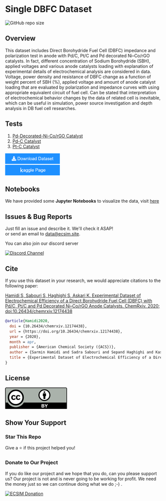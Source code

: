 # Single DBFC Dataset

<img alt="GitHub repo size" src="https://img.shields.io/github/repo-size/ECSIM/dbfc-dataset?style=for-the-badge">

## Overview

This dataset includes Direct Borohydride Fuel Cell (DBFC) impedance and polarization test in anode with Pd/C, Pt/C and Pd decorated Ni–Co/rGO catalysts. In fact, different concentration of Sodium Borohydride (SBH), applied voltages and various anode catalysts loading with explanation of experimental details of electrochemical analysis are considered in data. Voltage, power density and resistance of DBFC change as a function of weight percent of SBH (%), applied voltage and amount of anode catalyst loading that are evaluated by polarization and impedance curves with using appropriate equivalent circuit of fuel cell. Can be stated that interpretation of electrochemical behavior changes by the data of related cell is inevitable, which can be useful in simulation, power source investigation and depth analysis in DB fuel cell researches.

## Tests


1. [Pd-Decorated-Ni-Co/rGO Catalyst](https://github.com/ECSIM/dbfc-dataset/tree/master/Pd-Decorated-Ni-Co_rGO%20Catalyst)
2. [Pd-C Catalyst](https://github.com/ECSIM/dbfc-dataset/tree/master/Pd-C%20Catalyst)
3. [Pt-C Catalyst](https://github.com/ECSIM/dbfc-dataset/tree/master/Pt-C%20Catalyst)

<a href="https://github.com/ECSIM/dbfc-dataset/archive/v1.0.zip"><img src="images/button.png" width="177px" height="34px"><a/>
<br/>
<a href="https://www.kaggle.com/sepandhaghighi/single-dbfc-dataset"><img src="images/button2.png" width="177px" height="34px"><a/>

## Notebooks

We have provided some **Jupyter Notebooks** to visualize the data, visit [here](https://github.com/ECSIM/dbfc-dataset/tree/master/Notebooks)


## Issues & Bug Reports			

Just fill an issue and describe it. We'll check it ASAP!							
or send an email to [data@ecsim.site](mailto:data@ecsim.site "data@ecsim.site"). 

You can also join our discord server			

<a href="https://discord.gg/NDwgZadaDH">
  <img src="https://img.shields.io/discord/1006472275920425012.svg?style=for-the-badge" alt="Discord Channel">
</a>


## Cite

If you use this dataset in your research, we would appreciate citations to the following paper:


[Hamidi S, Sabouri S, Haghighi S, Askari K. Experimental Dataset of Electrochemical Efficiency of a Direct Borohydride Fuel Cell (DBFC) with Pd/C, Pt/C and Pd Decorated Ni–Co/rGO Anode Catalysts. ChemRxiv. 2020; doi:10.26434/chemrxiv.12174438](https://chemrxiv.org/engage/chemrxiv/article-details/60c74a3e469df423a9f43ce2)

```bibtex
@article{Hamidi2020,
  doi = {10.26434/chemrxiv.12174438},
  url = {https://doi.org/10.26434/chemrxiv.12174438},
  year = {2020},
  month = apr,
  publisher = {American Chemical Society ({ACS})},
  author = {Sarmin Hamidi and Sadra Sabouri and Sepand Haghighi and Kasra Askari},
  title = {Experimental Dataset of Electrochemical Efficiency of a Direct Borohydride Fuel Cell ({DBFC}) with Pd/C,  Pt/C and Pd Decorated Ni{\textendash}Co/{rGO} Anode Catalysts}
}
```

## License


<a href="https://github.com/ECSIM/dbfc-dataset/blob/master/LICENSE"><img src="images/CC-BY.png"></a>

## Show Your Support

<h3>Star This Repo</h3>					

Give a ⭐️ if this project helped you!  

<h3>Donate to Our Project</h3>	
								
If you do like our project and we hope that you do, can you please support us? Our project is not and is never going to be working for profit. We need the money just so we can continue doing what we do ;-) .

<a href="https://www.ecsim.site/opem/donate.html" target="_blank"><img src="http://www.ecsim.site/images/Donate-Button.png" height="90px" width="270px" alt="ECSIM Donation"></a>
